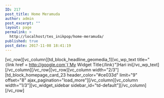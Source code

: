 ```yaml
---
ID: 217
post_title: Home Meramuda
author: admin
post_excerpt: ""
layout: page
permalink: >
  http://localhost/tes_inikpop/home-meramuda/
published: true
post_date: 2017-11-08 18:41:19
---
```

[vc_row][vc_column][td_block_headline_geomedia_1][vc_wp_text title=" `{`link href = http://google.com`}`My Widget Title`{`/link`}`"]Hari ini[/vc_wp_text][/vc_column][/vc_row][vc_row][vc_column width="2/3"][td_block_homepage_card_23 header_color="#ce033d" limit="9" offset="8" ajax_pagination="load_more"][/vc_column][vc_column width="1/3"][vc_widget_sidebar sidebar_id="td-default"][/vc_column][/vc_row]